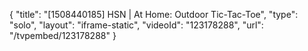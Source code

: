 {
    "title": "[1508440185] HSN | At Home: Outdoor Tic-Tac-Toe",
    "type": "solo",
    "layout": "iframe-static",
    "videoId": "123178288",
    "url": "\/tvpembed\/123178288"
}